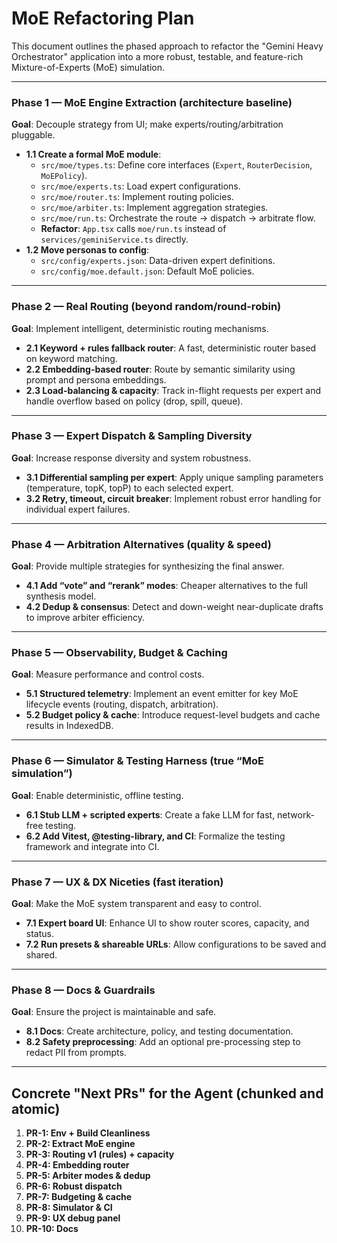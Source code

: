# MoE Refactoring Plan

This document outlines the phased approach to refactor the "Gemini Heavy Orchestrator" application into a more robust, testable, and feature-rich Mixture-of-Experts (MoE) simulation.

---

### Phase 1 — MoE Engine Extraction (architecture baseline)

**Goal**: Decouple strategy from UI; make experts/routing/arbitration pluggable.

*   **1.1 Create a formal MoE module**:
    *   `src/moe/types.ts`: Define core interfaces (`Expert`, `RouterDecision`, `MoEPolicy`).
    *   `src/moe/experts.ts`: Load expert configurations.
    *   `src/moe/router.ts`: Implement routing policies.
    *   `src/moe/arbiter.ts`: Implement aggregation strategies.
    *   `src/moe/run.ts`: Orchestrate the route → dispatch → arbitrate flow.
    *   **Refactor**: `App.tsx` calls `moe/run.ts` instead of `services/geminiService.ts` directly.
*   **1.2 Move personas to config**:
    *   `src/config/experts.json`: Data-driven expert definitions.
    *   `src/config/moe.default.json`: Default MoE policies.

---

### Phase 2 — Real Routing (beyond random/round-robin)

**Goal**: Implement intelligent, deterministic routing mechanisms.

*   **2.1 Keyword + rules fallback router**: A fast, deterministic router based on keyword matching.
*   **2.2 Embedding-based router**: Route by semantic similarity using prompt and persona embeddings.
*   **2.3 Load-balancing & capacity**: Track in-flight requests per expert and handle overflow based on policy (drop, spill, queue).

---

### Phase 3 — Expert Dispatch & Sampling Diversity

**Goal**: Increase response diversity and system robustness.

*   **3.1 Differential sampling per expert**: Apply unique sampling parameters (temperature, topK, topP) to each selected expert.
*   **3.2 Retry, timeout, circuit breaker**: Implement robust error handling for individual expert failures.

---

### Phase 4 — Arbitration Alternatives (quality & speed)

**Goal**: Provide multiple strategies for synthesizing the final answer.

*   **4.1 Add “vote” and “rerank” modes**: Cheaper alternatives to the full synthesis model.
*   **4.2 Dedup & consensus**: Detect and down-weight near-duplicate drafts to improve arbiter efficiency.

---

### Phase 5 — Observability, Budget & Caching

**Goal**: Measure performance and control costs.

*   **5.1 Structured telemetry**: Implement an event emitter for key MoE lifecycle events (routing, dispatch, arbitration).
*   **5.2 Budget policy & cache**: Introduce request-level budgets and cache results in IndexedDB.

---

### Phase 6 — Simulator & Testing Harness (true “MoE simulation”)

**Goal**: Enable deterministic, offline testing.

*   **6.1 Stub LLM + scripted experts**: Create a fake LLM for fast, network-free testing.
*   **6.2 Add Vitest, @testing-library, and CI**: Formalize the testing framework and integrate into CI.

---

### Phase 7 — UX & DX Niceties (fast iteration)

**Goal**: Make the MoE system transparent and easy to control.

*   **7.1 Expert board UI**: Enhance UI to show router scores, capacity, and status.
*   **7.2 Run presets & shareable URLs**: Allow configurations to be saved and shared.

---

### Phase 8 — Docs & Guardrails

**Goal**: Ensure the project is maintainable and safe.

*   **8.1 Docs**: Create architecture, policy, and testing documentation.
*   **8.2 Safety preprocessing**: Add an optional pre-processing step to redact PII from prompts.

---

## Concrete "Next PRs" for the Agent (chunked and atomic)
1.	**PR-1: Env + Build Cleanliness**
2.	**PR-2: Extract MoE engine**
3.	**PR-3: Routing v1 (rules) + capacity**
4.	**PR-4: Embedding router**
5.	**PR-5: Arbiter modes & dedup**
6.	**PR-6: Robust dispatch**
7.	**PR-7: Budgeting & cache**
8.	**PR-8: Simulator & CI**
9.	**PR-9: UX debug panel**
10.	**PR-10: Docs**
